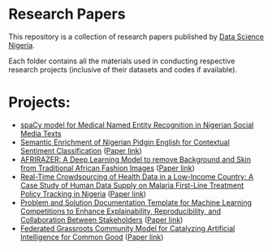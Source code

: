 # Research Papers
This repository is a collection of research papers published by [Data Science Nigeria](https://www.datasciencenigeria.org/).

Each folder contains all the materials used in conducting respective research projects (inclusive of their datasets and codes if available).

# Projects:
- [spaCy model for Medical Named Entity Recognition in Nigerian Social Media Texts](https://github.com/sharonibejih/Research-Papers-by-Data-Science-Nigeria/tree/develop/A%20spaCy%20model%20for%20Medical%20Named%20Entity%20Recognition(NER)%20in%20Nigerian%20Social%20Media%20Text)
- [Semantic Enrichment of Nigerian Pidgin English for Contextual Sentiment Classification](https://github.com/sharonibejih/Research-Papers-by-Data-Science-Nigeria/tree/develop/Semantic%20Enrichment%20of%20Nigerian%20Pidgin%20English%20for%20Contextual%20Sentiment%20Classification) ([Paper link](https://arxiv.org/pdf/2003.12450.pdf))
- [AFRIRAZER: A Deep Learning Model to remove Background and Skin from Traditional African Fashion Images](https://github.com/sharonibejih/Research-Papers-by-Data-Science-Nigeria/tree/develop/AFRIRAZER%20-%20A%20Deep%20Learning%20Model%20to%20remove%20Background%20and%20Skin%20from%20Traditional%20African%20Fashion%20Images) ([Paper link](https://www.researchgate.net/publication/346418890_AFRIRAZER_A_Deep_Learning_Model_to_remove_Background_and_Skin_from_Traditional_African_Fashion_Images))
- [Real-Time Crowdsourcing of Health Data in a Low-Income Country: A Case Study of Human Data Supply on Malaria First-Line Treatment Policy Tracking in Nigeria](https://github.com/sharonibejih/Research-Papers-by-Data-Science-Nigeria/tree/develop/Real-Time%20Crowdsourcing%20of%20Health%20Data%20in%20Low-Income%20Country) ([Paper link](http://ceur-ws.org/Vol-2736/paper3.pdf))
- [Problem and Solution Documentation Template for Machine Learning Competitions to Enhance Explainability, Reproducibility, and Collaboration Between Stakeholders](https://github.com/sharonibejih/Research-Papers-by-Data-Science-Nigeria/tree/develop/Problem%20and%20Solution%20Documentation%20Template%20for%20Machine%20Learning%20Competitions) ([Paper link](https://www.researchgate.net/publication/346676264_Problem_and_Solution_Documentation_Template_for_Machine_Learning_Competitions_to_Enhance_Explainability_Reproducibility_and_Collaboration_Between_Stakeholders))
- [Federated Grassroots Community Model for Catalyzing Artificial Intelligence for Common Good](https://github.com/sharonibejih/Research-Papers-by-Data-Science-Nigeria/tree/develop/Federated%20Grassroots%20Community%20Model%20for%20Catalyzing%20Artificial%20Intelligence%20for%20Common%20Good) ([Paper link](https://www.researchgate.net/publication/346676013_Federated_Grassroots_Community_Model_for_Catalyzing_Artificial_Intelligence_for_Common_Good))
